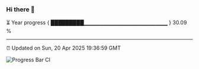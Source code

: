 ### Hi there 👋

⏳ Year progress { █████████▁▁▁▁▁▁▁▁▁▁▁▁▁▁▁▁▁▁▁▁▁ } 30.09 %

---

⏰ Updated on Sun, 20 Apr 2025 19:36:59 GMT

![Progress Bar CI](https://github.com/IshwaranRudhara/GIT-ACTION/workflows/Progress%20Bar%20CI/badge.svg)
